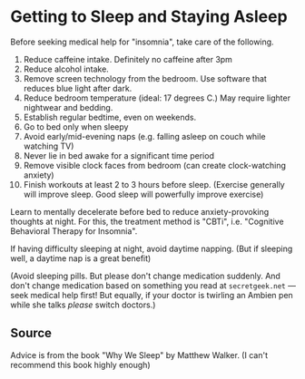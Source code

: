 ﻿# Getting to Sleep and Staying Asleep

Before seeking medical help for "insomnia", take care of the following.

1. Reduce caffeine intake. Definitely no caffeine after 3pm
2. Reduce alcohol intake.
3. Remove screen technology from the bedroom. Use software that reduces blue light after dark.
4. Reduce bedroom temperature (ideal: 17 degrees C.) May require lighter nightwear and bedding.
5. Establish regular bedtime, even on weekends.
6. Go to bed only when sleepy
7. Avoid early/mid-evening naps (e.g. falling asleep on couch while watching TV)
8. Never lie in bed awake for a significant time period
9. Remove visible clock faces from bedroom (can create clock-watching anxiety)
10. Finish workouts at least 2 to 3 hours before sleep. (Exercise generally will improve sleep. Good sleep will powerfully improve exercise)

Learn to mentally decelerate before bed to reduce anxiety-provoking thoughts at night. For this, the treatment method is "CBTi", i.e. "Cognitive Behavioral Therapy for Insomnia".

If having difficulty sleeping at night, avoid daytime napping. (But if sleeping well, a daytime nap is a great benefit)

(Avoid sleeping pills. But please don't change medication suddenly. And don't change medication based on something you read at `secretgeek.net` &mdash; seek medical help first! But equally, if your doctor is twirling an Ambien pen while she talks *please* switch doctors.)


## Source

Advice is from the book "Why We Sleep" by Matthew Walker. (I can't recommend this book highly enough)